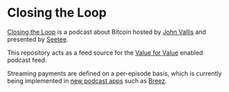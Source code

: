 # Closing the Loop

[Closing the Loop](https://podcastindex.org/podcast/4058673) is a podcast about Bitcoin hosted by [John Vallis](https://twitter.com/johnkvallis) and presented by [Seetee](https://www.seetee.io/).

This repository acts as a feed source for the [Value for Value](http://value4value.io) enabled podcast feed.

Streaming payments are defined on a per-episode basis, which is currently being implemented in [new podcast apps](http://newpodcastapps.com) such as [Breez](https://breez.technology/).
